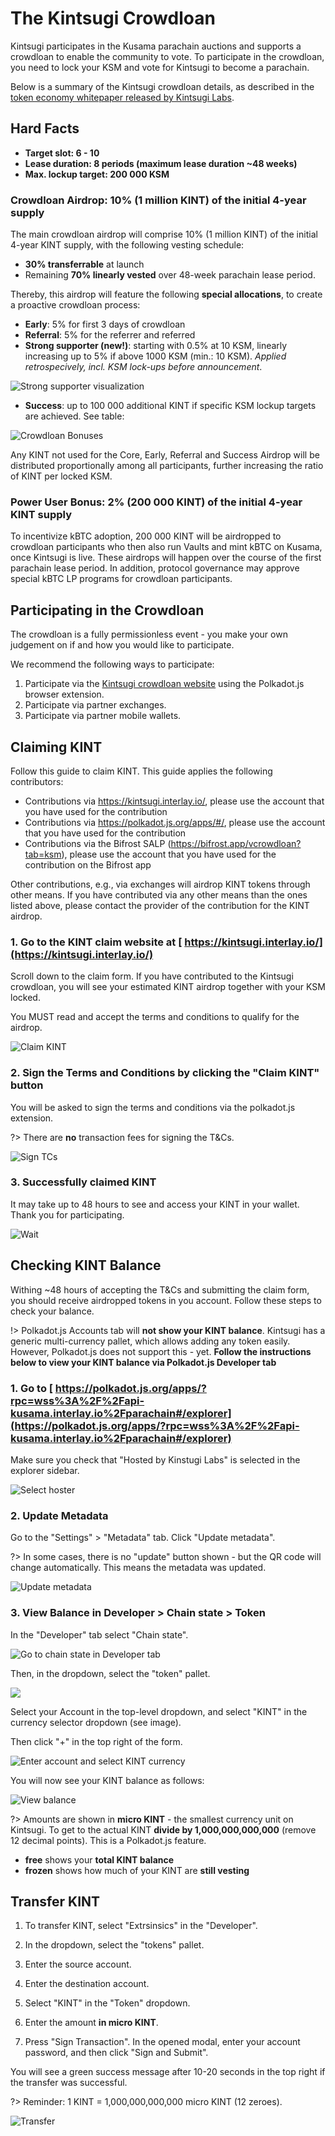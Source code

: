 # The Kintsugi Crowdloan

Kintsugi participates in the Kusama parachain auctions and supports a crowdloan to enable the community to vote.
To participate in the crowdloan, you need to lock your KSM and vote for Kintsugi to become a parachain.

Below is a summary of the Kintsugi crowdloan details, as described in the [token economy whitepaper released by Kintsugi Labs](https://raw.githubusercontent.com/interlay/whitepapers/master/Kintsugi_Token_Economy.pdf).

## Hard Facts

* **Target slot: 6 - 10**
* **Lease duration: 8 periods (maximum lease duration ~48 weeks)**
* **Max. lockup target: 200 000 KSM**

### Crowdloan Airdrop: 10% (1 million KINT) of the initial 4-year supply

The main crowdloan airdrop will comprise 10% (1 million KINT) of the initial 4-year KINT supply, with the following vesting schedule:

* **30% transferrable** at launch
* Remaining **70% linearly vested** over 48-week parachain lease period.

Thereby, this airdrop will feature the following **special allocations**, to create a proactive crowdloan process:

* **Early**: 5% for first 3 days of crowdloan
* **Referral**: 5% for the referrer and referred
* **Strong supporter (new!)**: starting with 0.5% at 10 KSM, linearly increasing up to 5% if above 1000 KSM (min.: 10 KSM). *Applied retrospecively, incl. KSM lock-ups before announcement*.

![Strong supporter visualization](../_assets/img/kintsugi/strong-supporter-visual.png)

* **Success**: up to 100 000 additional KINT if specific KSM lockup targets are achieved. See table:

![Crowdloan Bonuses](../_assets/img/kintsugi/crowdloan_bonuses.png)

Any KINT not used for the Core, Early, Referral and Success Airdrop will be distributed proportionally among all participants, further increasing the ratio of KINT per locked KSM.


### Power User Bonus: 2% (200 000 KINT) of the initial 4-year KINT supply

To incentivize kBTC adoption, 200 000 KINT will be airdropped to crowdloan participants who then also run Vaults and mint kBTC on Kusama, once Kintsugi is live. These airdrops will happen over the course of the first parachain lease period. In addition, protocol governance may approve special kBTC LP programs for crowdloan participants.

## Participating in the Crowdloan

The crowdloan is a fully permissionless event - you make your own judgement on if and how you would like to participate.

We recommend the following ways to participate:

1. Participate via the [Kintsugi crowdloan website](https://kintsugi.interlay.io/) using the Polkadot.js browser extension.
2. Participate via partner exchanges.
3. Participate via partner mobile wallets.

## Claiming KINT

Follow this guide to claim KINT. This guide applies the following contributors:

* Contributions via https://kintsugi.interlay.io/, please use the account that you have used for the contribution
* Contributions via https://polkadot.js.org/apps/#/, please use the account that you have used for the contribution
* Contributions via the Bifrost SALP (https://bifrost.app/vcrowdloan?tab=ksm), please use the account that you have used for the contribution on the Bifrost app

Other contributions, e.g., via exchanges will airdrop KINT tokens through other means. If you have contributed via any other means than the ones listed above, please contact the provider of the contribution for the KINT airdrop.

### 1. Go to the KINT claim website at [ https://kintsugi.interlay.io/](https://kintsugi.interlay.io/)

Scroll down to the claim form. If you have contributed to the Kintsugi crowdloan, you will see your estimated KINT airdrop together with your KSM locked.

You MUST read and accept the terms and conditions to qualify for the airdrop.

![Claim KINT](../_assets/img/kintsugi/claim_kint_1.png)

### 2. Sign the Terms and Conditions by clicking the "Claim KINT" button

You will be asked to sign the terms and conditions via the polkadot.js extension.

?> There are **no** transaction fees for signing the T&Cs.

![Sign TCs](../_assets/img/kintsugi/claim_kint_2.png)

### 3. Successfully claimed KINT

It may take up to 48 hours to see and access your KINT in your wallet. Thank you for participating.

![Wait](../_assets/img/kintsugi/claim_kint_3.png)



## Checking KINT Balance

Withing ~48 hours of accepting the T&Cs and submitting the claim form, you should receive airdropped tokens in you account. Follow these steps to check your balance.

!> Polkadot.js Accounts tab will **not show your KINT balance**. Kintsugi has a generic multi-currency pallet, which allows adding any token easily. However, Polkadot.js does not support this - yet. **Follow the instructions below to view your KINT balance via Polkadot.js Developer tab**

### 1. Go to [ https://polkadot.js.org/apps/?rpc=wss%3A%2F%2Fapi-kusama.interlay.io%2Fparachain#/explorer](https://polkadot.js.org/apps/?rpc=wss%3A%2F%2Fapi-kusama.interlay.io%2Fparachain#/explorer)

Make sure you check that "Hosted by Kinstugi Labs" is selected in the explorer sidebar.

![Select hoster](../_assets/img/kintsugi/check-balance/1_select-kintsugi-chain.png)

### 2. Update Metadata

Go to the "Settings" > "Metadata" tab.
Click "Update metadata".

?> In some cases, there is no "update" button shown - but the QR code will change automatically. This means the metadata was updated.

![Update metadata](../_assets/img/kintsugi/check-balance/2_update-metadata.png)

### 3. View Balance in Developer > Chain state > Token

In the "Developer" tab select "Chain state".

![Go to chain state in Developer tab](../_assets/img/kintsugi/check-balance/3_chainstate.png)

Then, in the dropdown, select the "token" pallet.

![](../_assets/img/kintsugi/check-balance/4_select-tokens.png)

Select your Account in the top-level dropdown, and select "KINT" in the currency selector dropdown (see image).

Then click "+" in the top right of the form.

![Enter account and select KINT currency](../_assets/img/kintsugi/check-balance/5_enter-form.png)


You will now see your KINT balance as follows:

![View balance](../_assets/img/kintsugi/check-balance/6_view_balance.png)

?> Amounts are shown in **micro KINT** - the smallest currency unit on Kintsugi. To get to the actual KINT **divide by 1,000,000,000,000** (remove 12 decimal points). This is a Polkadot.js feature.

- **free** shows your **total KINT balance**
- **frozen** shows how much of your KINT are **still vesting**


## Transfer KINT

1. To transfer KINT, select "Extrsinsics" in the "Developer".

2. In the dropdown, select the "tokens" pallet.

3. Enter the source account.
   
4. Enter the destination account.

5. Select "KINT" in the "Token" dropdown.

6. Enter the amount **in micro KINT**.
7. Press "Sign Transaction". In the opened modal, enter your account password, and then click "Sign and Submit".


You will see a green success message after 10-20 seconds in the top right if the transfer was successful.




?> Reminder: 1 KINT = 1,000,000,000,000 micro KINT (12 zeroes).

![Transfer](../_assets/img/kintsugi/transfer/transfer-step-1.png)